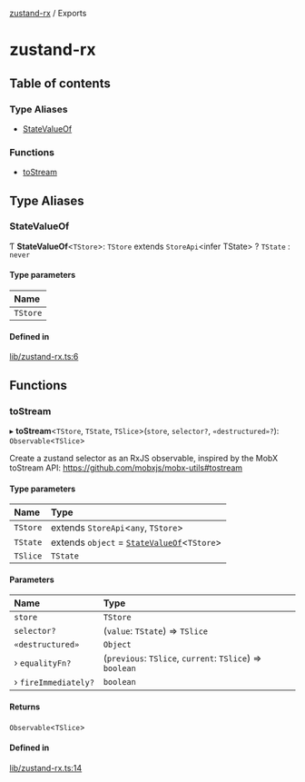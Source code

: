[zustand-rx](introduction.md) / Exports

# zustand-rx

## Table of contents

### Type Aliases

- [StateValueOf](modules.md#statevalueof)

### Functions

- [toStream](modules.md#tostream)

## Type Aliases

### StateValueOf

Ƭ **StateValueOf**<`TStore`\>: `TStore` extends `StoreApi`<infer TState\> ?
`TState` : `never`

#### Type parameters

| Name     |
| :------- |
| `TStore` |

#### Defined in

[lib/zustand-rx.ts:6](https://github.com/patdx/zustand-rx/blob/eaebad4/libs/zustand-rx/src/lib/zustand-rx.ts#L6)

## Functions

### toStream

▸ **toStream**<`TStore`, `TState`, `TSlice`\>(`store`, `selector?`,
`«destructured»?`): `Observable`<`TSlice`\>

Create a zustand selector as an RxJS observable, inspired by the MobX toStream
API: https://github.com/mobxjs/mobx-utils#tostream

#### Type parameters

| Name     | Type                                                                    |
| :------- | :---------------------------------------------------------------------- |
| `TStore` | extends `StoreApi`<`any`, `TStore`\>                                    |
| `TState` | extends `object` = [`StateValueOf`](modules.md#statevalueof)<`TStore`\> |
| `TSlice` | `TState`                                                                |

#### Parameters

| Name                 | Type                                                     |
| :------------------- | :------------------------------------------------------- |
| `store`              | `TStore`                                                 |
| `selector?`          | (`value`: `TState`) => `TSlice`                          |
| `«destructured»`     | `Object`                                                 |
| › `equalityFn?`      | (`previous`: `TSlice`, `current`: `TSlice`) => `boolean` |
| › `fireImmediately?` | `boolean`                                                |

#### Returns

`Observable`<`TSlice`\>

#### Defined in

[lib/zustand-rx.ts:14](https://github.com/patdx/zustand-rx/blob/eaebad4/libs/zustand-rx/src/lib/zustand-rx.ts#L14)
